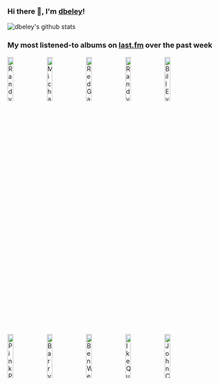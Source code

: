 ### Hi there 👋, I'm [dbeley](https://dbeley.ovh/en)!

![dbeley's github stats](https://github-readme-stats.vercel.app/api?username=dbeley)

### My most listened-to albums on [last.fm](https://www.last.fm/user/d_beley) over the past week

[<img src='https://lastfm.freetls.fastly.net/i/u/300x300/68b3837ee15d334a059b72f65023f7ff.jpg' width='16%' alt='Randy Newman - Sail Away'>](https://www.last.fm/music/randy%2bnewman/sail%2baway)&nbsp;
[<img src='https://lastfm.freetls.fastly.net/i/u/300x300/5147b96b7a971cf54bd84b279199786d.jpg' width='16%' alt='Michael Mayo - Fly'>](https://www.last.fm/music/michael%2bmayo/fly)&nbsp;
[<img src='https://lastfm.freetls.fastly.net/i/u/300x300/abd681f7ef3ed16ddc13b9087fb4ee60.jpg' width='16%' alt='Red Garland - Red Garlands Piano'>](https://www.last.fm/music/red%2bgarland/red%2bgarland%2527s%2bpiano)&nbsp;
[<img src='https://lastfm.freetls.fastly.net/i/u/300x300/71278f4c82c24b8ffa4fafedaf0c9a64.jpg' width='16%' alt='Randy Newman - Harps And Angels'>](https://www.last.fm/music/randy%2bnewman/harps%2band%2bangels)&nbsp;
[<img src='https://lastfm.freetls.fastly.net/i/u/300x300/242e33871d764ee8002c0666dd2674cc.jpg' width='16%' alt='Bill Evans Trio - Portrait in Jazz'>](https://www.last.fm/music/bill%2bevans%2btrio/portrait%2bin%2bjazz)&nbsp;
<br>
[<img src='https://lastfm.freetls.fastly.net/i/u/300x300/1b93da0254fdeec7307cb3f1d1e16cee.png' width='16%' alt='PinkPantheress - Fancy That'>](https://www.last.fm/music/pinkpantheress/fancy%2bthat)&nbsp;
[<img src='https://lastfm.freetls.fastly.net/i/u/300x300/332d02af2e01e214081dc56d78b0c382.jpg' width='16%' alt='Barry Harris - Preminado'>](https://www.last.fm/music/barry%2bharris/preminado)&nbsp;
[<img src='https://lastfm.freetls.fastly.net/i/u/300x300/2301d2faa4c477f9f0eb26f704f2d1ae.jpg' width='16%' alt='Ben Wendel - What We Bring'>](https://www.last.fm/music/ben%2bwendel/what%2bwe%2bbring)&nbsp;
[<img src='https://lastfm.freetls.fastly.net/i/u/300x300/2f0f263b60c948099120a669d21bf200.jpg' width='16%' alt='Ike Quebec - Blue And Sentimental'>](https://www.last.fm/music/ike%2bquebec/blue%2band%2bsentimental)&nbsp;
[<img src='https://lastfm.freetls.fastly.net/i/u/300x300/69755fdd7532efee2811bb5cc81e0dc7.jpg' width='16%' alt='John Coltrane - Giant Steps'>](https://www.last.fm/music/john%2bcoltrane/giant%2bsteps)&nbsp;
<br>
